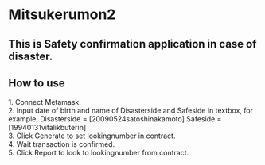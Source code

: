 # Mitsukerumon2
<h2>This is Safety confirmation application in case of disaster.</h2>

<h2>How to use</h2>
1. Connect Metamask. <br>
2. Input date of birth and name of Disasterside and Safeside in textbox, for example, Disasterside = [20090524satoshinakamoto] Safeside = [19940131vitalikbuterin]<br>
3. Click Generate to set lookingnumber in contract. <br>
4. Wait transaction is confirmed. <br>
5. Click Report to look to lookingnumber from contract.<br>
